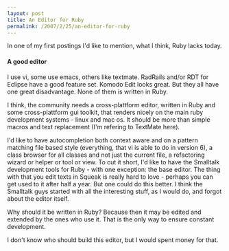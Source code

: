 ```yaml
---
layout: post
title: An Editor for Ruby
permalink: /2007/2/25/an-editor-for-ruby
---
```

<p>In one of my first postings I'd like to mention, what I think, Ruby lacks today.</p>

<h4>A good editor</h4>

<p>I use vi, some use emacs, others like textmate. RadRails and/or RDT for Eclipse have a good feature set. Komodo Edit looks great. But they all have one great disadvantage. None of them is written in Ruby.</p>

<p>I think, the community needs a cross-plattform editor, written in Ruby and some cross-plattform gui toolkit, that renders nicely on the main ruby development systems - linux and mac os. It should be more than simple macros and text replacement (I'm refering to TextMate here).</p>

<p>I'd like to have autocompletion both context aware and on a pattern matching file based style (everything, that vi is able to do in version 6), a class browser for all classes and not just the current file, a refactoring wizard or helper or tool or view. To cut it short, I'd like to have the Smalltalk development tools for Ruby - with one exception: the base editor. The thing with that you edit texts in Squeak is really hard to love - perhaps you can get used to it after half a year. But one could do this better. I think the Smalltalk guys started with all the interesting stuff, as I would do, and forgot about the editor itself.</p>

<p>Why should it be written in Ruby? Because then it may be edited and extended by the ones who use it. That is the only way to ensure constant development.</p>

<p>I don't know who should build this editor, but I would spent money for that.</p>
